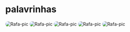 # palavrinhas
<img align="center" alt="Rafa-pic" max-height="350" style="border-radius:50px;" src="https://cdn.discordapp.com/attachments/951868713622208582/951868823684911184/unknown.png">

<img align="center" alt="Rafa-pic" max-height="350" style="border-radius:50px;" src="https://cdn.discordapp.com/attachments/951868713622208582/951869743474815036/unknown.png">

<img align="center" alt="Rafa-pic" max-height="350" style="border-radius:50px;" src="https://cdn.discordapp.com/attachments/951868713622208582/951869787129122906/unknown.png">

<img align="center" alt="Rafa-pic" max-height="350" style="border-radius:50px;" src="https://cdn.discordapp.com/attachments/951868713622208582/951869836760338472/unknown.png">

<img align="center" alt="Rafa-pic" max-height="350" style="border-radius:50px;" src="https://cdn.discordapp.com/attachments/951868713622208582/951869919170019358/unknown.png">
